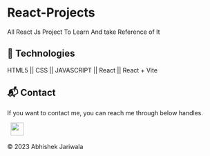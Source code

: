 # React-Projects
All React Js Project To Learn And take Reference of It

## 📌 Technologies
HTML5 || CSS || JAVASCRIPT || React || React + Vite

<h2>📬 Contact</h2>

If you want to contact me, you can reach me through below handles.

&nbsp;&nbsp;<a href="https://www.linkedin.com/in/
abhishek-jariwala-n529"><img src="https://www.felberpr.com/wp-content/uploads/linkedin-logo.png" width="30"></img></a>

© 2023 Abhishek Jariwala
